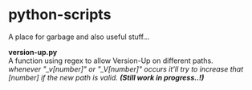 # python-scripts
A place for garbage and also useful stuff...

<b>**version-up.py**</b></br>
A function using regex to allow Version-Up on different paths.</br>
*whenever "_v[number]" or "_V[number]" occurs it'll try to increase that [number] if the new path is valid.* <b>*(Still work in progress..!)*</b>
